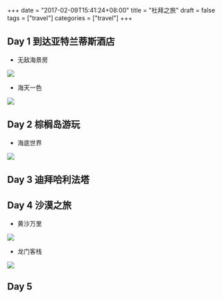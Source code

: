 +++
date = "2017-02-09T15:41:24+08:00"
title = "杜拜之旅"
draft = false
tags = ["travel"]
categories = ["travel"]
+++

## Day 1 到达亚特兰蒂斯酒店

- 无敌海景房

![](../../../blog/dubai/IMG_8650.png)

- 海天一色

![](../../../blog/dubai/IMG_8752.png)

## Day 2 棕榈岛游玩

- 海底世界

![](../../../blog/dubai/IMG_8716.png)

## Day 3 迪拜哈利法塔

## Day 4 沙漠之旅

- 黄沙万里

![](../../../blog/dubai/IMG_9871.png)

- 龙门客栈

![](../../../blog/dubai/IMG_9947.png)


## Day 5